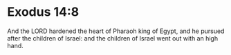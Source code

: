 # Exodus 14:8

And the LORD hardened the heart of Pharaoh king of Egypt, and he pursued after the children of Israel: and the children of Israel went out with an high hand.